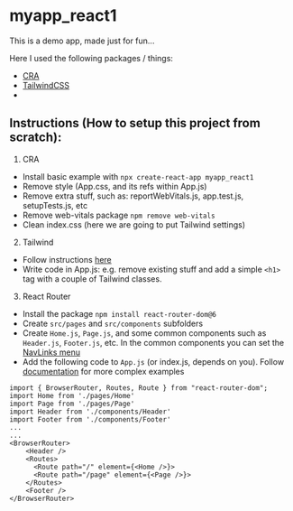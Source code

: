 # myapp_react1 

This is a demo app, made just for fun...

Here I used the following packages / things:
- [CRA](https://create-react-app.dev/)
- [TailwindCSS](https://tailwindcss.com/)
- 


## Instructions (How to setup this project from scratch):
1. CRA
- Install basic example with `npx create-react-app myapp_react1` 
- Remove style (App.css, and its refs within App.js)
- Remove extra stuff, such as: reportWebVitals.js, app.test.js, setupTests.js, etc
- Remove web-vitals package `npm remove web-vitals`
- Clean index.css (here we are going to put Tailwind settings)
 
2. Tailwind
- Follow instructions [here](https://tailwindcss.com/docs/guides/create-react-app)
- Write code in App.js: e.g. remove existing stuff and add a simple `<h1>` tag with a couple of Tailwind classes.

3. React Router 
- Install the package `npm install react-router-dom@6`
- Create `src/pages` and `src/components` subfolders
- Create `Home.js`, `Page.js`, and some common components such as `Header.js`, `Footer.js`, etc. In the common components you can set the [NavLinks menu](https://reactrouter.com/docs/en/v6/components/nav-link)
- Add the following code to `App.js` (or index.js, depends on you). Follow [documentation](https://reactrouter.com/docs/en/v6) for more complex examples 
```
import { BrowserRouter, Routes, Route } from "react-router-dom";
import Home from './pages/Home'
import Page from './pages/Page'
import Header from './components/Header'
import Footer from './components/Footer'
...
...
<BrowserRouter>
    <Header />
    <Routes>
      <Route path="/" element={<Home />}>
      <Route path="/page" element={<Page />}>
    </Routes>
    <Footer />
</BrowserRouter>
```

